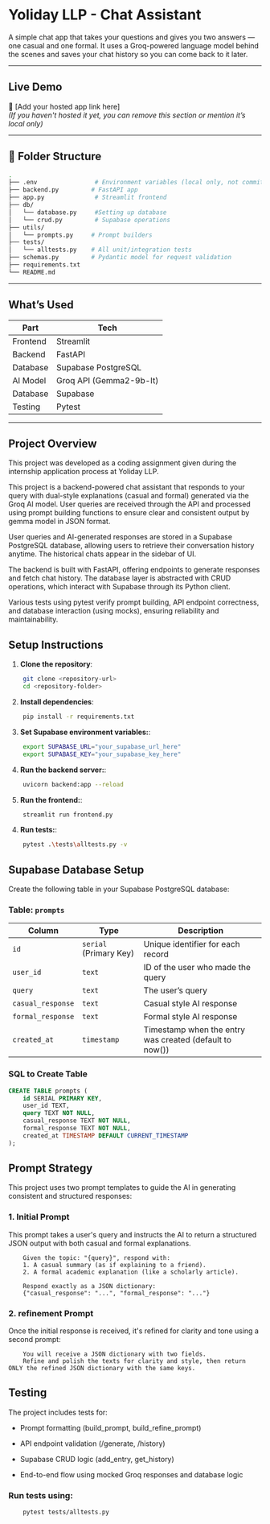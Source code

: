 # Yoliday LLP - Chat Assistant

A simple chat app that takes your questions and gives you two answers — one casual and one formal. It uses a Groq-powered language model behind the scenes and saves your chat history so you can come back to it later.

---

## Live Demo

🔗 [Add your hosted app link here]  
*(If you haven't hosted it yet, you can remove this section or mention it’s local only)*

---
## 📁 Folder Structure

```bash
.
├── .env                # Environment variables (local only, not committed)
├── backend.py         # FastAPI app
├── app.py              # Streamlit frontend
├── db/
│   └── database.py     #Setting up database
│   └── crud.py         # Supabase operations
├── utils/
│   └── prompts.py     # Prompt builders
├── tests/
│   └── alltests.py    # All unit/integration tests
├── schemas.py         # Pydantic model for request validation
├── requirements.txt
└── README.md
```
---

## What’s Used

| Part         | Tech                 |
|--------------|----------------------|
| Frontend     | Streamlit            |
| Backend      | FastAPI              |
| Database     | Supabase PostgreSQL  |
| AI Model     | Groq API (Gemma2-9b-It) |
| Database     | Supabase             |
| Testing      | Pytest               |

---

## Project Overview

This project was developed as a coding assignment given during the internship application process at Yoliday LLP. 

This project is a backend-powered chat assistant that responds to your query with dual-style explanations (casual and formal) generated via the Groq AI model. User queries are received through the API and processed using prompt building functions to ensure clear and consistent output by gemma model in JSON format.

User queries and AI-generated responses are stored in a Supabase PostgreSQL database, allowing users to retrieve their conversation history anytime. The historical chats appear in the sidebar of UI.

The backend is built with FastAPI, offering endpoints to generate responses and fetch chat history. The database layer is abstracted with CRUD operations, which interact with Supabase through its Python client.

Various tests using pytest verify prompt building, API endpoint correctness, and database interaction (using mocks), ensuring reliability and maintainability.



## Setup Instructions

1. **Clone the repository**: 
```bash
    git clone <repository-url>
    cd <repository-folder>

```

2. **Install dependencies**: 
```bash
    pip install -r requirements.txt
```

3. **Set Supabase environment variables:**: 
```bash
    export SUPABASE_URL="your_supabase_url_here"
    export SUPABASE_KEY="your_supabase_key_here"
```

4. **Run the backend server:**: 
```bash
    uvicorn backend:app --reload
```

5. **Run the frontend:**: 
```bash
    streamlit run frontend.py
```

4. **Run tests:**: 
```bash
    pytest .\tests\alltests.py -v
```

## Supabase Database Setup

Create the following table in your Supabase PostgreSQL database:

### Table: `prompts`

| Column          | Type                  | Description                                   |
|-----------------|-----------------------|-----------------------------------------------|
| `id`            | `serial` (Primary Key) | Unique identifier for each record             |
| `user_id`       | `text`                | ID of the user who made the query             |
| `query`         | `text`                | The user’s query                              |
| `casual_response`| `text`                | Casual style AI response                       |
| `formal_response`| `text`                | Formal style AI response                       |
| `created_at`    | `timestamp`           | Timestamp when the entry was created (default to now()) |


### SQL to Create Table

```sql
CREATE TABLE prompts (
    id SERIAL PRIMARY KEY,
    user_id TEXT,
    query TEXT NOT NULL,
    casual_response TEXT NOT NULL,
    formal_response TEXT NOT NULL,
    created_at TIMESTAMP DEFAULT CURRENT_TIMESTAMP
);
```


## Prompt Strategy
This project uses two prompt templates to guide the AI in generating consistent and structured responses:

### 1. Initial Prompt
This prompt takes a user's query and instructs the AI to return a structured JSON output with both casual and formal explanations.

```text
    Given the topic: "{query}", respond with:
    1. A casual summary (as if explaining to a friend).
    2. A formal academic explanation (like a scholarly article).

    Respond exactly as a JSON dictionary:
    {"casual_response": "...", "formal_response": "..."}
```

### 2. refinement Prompt
Once the initial response is received, it's refined for clarity and tone using a second prompt:
```text
    You will receive a JSON dictionary with two fields.
    Refine and polish the texts for clarity and style, then return ONLY the refined JSON dictionary with the same keys.
```


## Testing
The project includes tests for:

* Prompt formatting (build_prompt, build_refine_prompt)

* API endpoint validation (/generate, /history)

* Supabase CRUD logic (add_entry, get_history)

* End-to-end flow using mocked Groq responses and database logic


### Run tests using:
```bash
    pytest tests/alltests.py
```